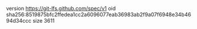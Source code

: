 version https://git-lfs.github.com/spec/v1
oid sha256:8519875bfc2ffedea1cc2a6096077eab36983ab2f9a07f6948e34b4694d34ccc
size 3611
